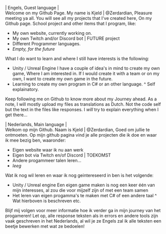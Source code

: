 | Engels, Guest language |<br>
Welcome on my Github Page. My name is Kjeld | @Zerdardian, Pleasure meeting ya all.
You will see all my projects that I've created here, On my Github page. School project and other items that I program, like:
- My own website, currently working on.
- My own Twitch and/or Discord bot | FUTURE project
- Different Programmer languages.
- *Empty, for the future*

What I do want to learn and where I still have interests is the following:
- Unity / Unreal Engine
  I have a couple of idea's in mind to create my own game, Where I am interested in. If I would create it with a team or on my own, I want to create my own game in the future.
- Learning to create my own program in C# or an other language.
  ^ Self explainatory.

Keep following me on Github to know more about my Journey ahead.
As a note, I will mostly upload my files as translations as Dutch. Not the code self but the text in the files like responses. I *will* try to explain everything when I get there...

| Nederlands, Main language |<br>
Welkom op mijn Github. Naam is Kjeld | @Zerdardian, Goed om jullie te ontmoeten.
Op mijn github pagina vind je alle projecten die ik doe en waar ik mee bezig ben, waaronder:
- Eigen website waar ik nu aan werk
- Eigen bot via Twitch en/of Discord | TOEKOMST
- Andere progammeer talen leren...
- *leeg*

Wat ik nog wil leren en waar ik nog geintereseerd in ben is het volgende:
- Unity / Unreal engine
  Een eigen game maken is nog een keer één van mijn interesses, al zou die voor mijzelf zijn of met een team samen
- Het leren van eigen progamma's te maken met C# of een andere taal
  ^ Wat hierboven is beschreven
etc.

Blijf mij volgen voor meer informatie hoe ik verder ga in mijn journey van het progameren!
Let op, alle response teksten als in errors en andere tools zijn vaak geschreven in het Nederlands, al wil je ze Engels zal ik alle teksten een beetje bewerken met wat ze bedoelen!

<!---
Zerdardian/Zerdardian is a ✨ special ✨ repository because its `README.md` (this file) appears on your GitHub profile.
You can click the Preview link to take a look at your changes.
--->
